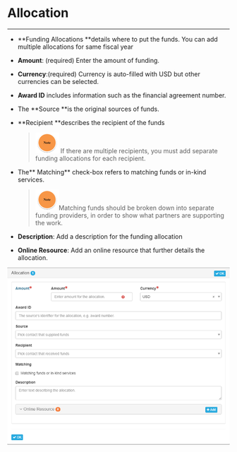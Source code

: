 # Allocation

---

* **Funding Allocations **details where to put the funds. You can add multiple allocations for same fiscal year

* **Amount**: \(required\) Enter the amount of funding.

* **Currency**:\(required\) Currency is auto-filled with USD but other currencies can be selected.

* **Award ID** includes information such as the financial agreement number.

* The **Source **is the original sources of funds.

* **Recipient **describes the recipient of the funds

  > ![](/assets/note_small.png) If there are multiple recipients, you must add separate funding allocations for each recipient.

* The** Matching** check-box refers to matching funds or in-kind services.

  > ![](/assets/note_small.png)Matching funds should be broken down into separate funding providers, in order to show what partners are supporting the work.

* **Description**: Add a description for the funding allocation

* **Online Resource**: Add an online resource that further details the allocation.

![](/assets/allocation_window.png)

